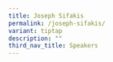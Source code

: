 ```yaml
---
title: Joseph Sifakis
permalink: /joseph-sifakis/
variant: tiptap
description: ""
third_nav_title: Speakers
---
```

